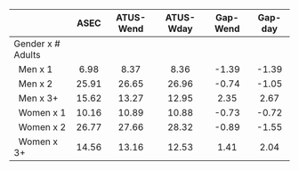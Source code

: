 
|                      |         ASEC |    ATUS-Wend |    ATUS-Wday |     Gap-Wend |      Gap-day |
| -------------------- | :----------: | :----------: | :----------: | :----------: | :----------: |
| Gender x # Adults    |              |              |              |              |              |
| &nbsp;&nbsp;Men x 1  |         6.98 |         8.37 |         8.36 |        -1.39 |        -1.39 |
| &nbsp;&nbsp;Men x 2  |        25.91 |        26.65 |        26.96 |        -0.74 |        -1.05 |
| &nbsp;&nbsp;Men x 3+ |        15.62 |        13.27 |        12.95 |         2.35 |         2.67 |
| &nbsp;&nbsp;Women x 1 |        10.16 |        10.89 |        10.88 |        -0.73 |        -0.72 |
| &nbsp;&nbsp;Women x 2 |        26.77 |        27.66 |        28.32 |        -0.89 |        -1.55 |
| &nbsp;&nbsp;Women x 3+ |        14.56 |        13.16 |        12.53 |         1.41 |         2.04 |

